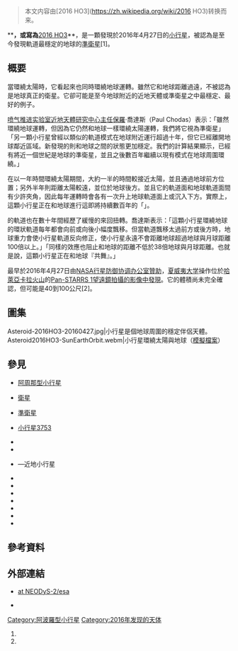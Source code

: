 > 本文内容由[2016 HO3](https://zh.wikipedia.org/wiki/2016 HO3)转换而来。


****，或寫為**[2016 HO3](https://zh.wikipedia.org/wiki/天文學臨時編號#小行星 "wikilink")**，是一顆發現於2016年4月27日的[小行星](https://zh.wikipedia.org/wiki/小行星 "wikilink")，被認為是至今發現軌道最穩定的地球的[準衛星](../Page/準衛星.md "wikilink")\[1\]。

## 概要

當環繞太陽時，它看起來也同時環繞地球運轉。雖然它和地球距離過遠，不被認為是地球真正的衛星。它卻可能是至今地球附近的近地天體或準衛星之中最穩定、最好的例子。

[喷气推进实验室](../Page/喷气推进实验室.md "wikilink")[近地天體研究中心主任保羅](https://zh.wikipedia.org/wiki/近地天體 "wikilink")·喬達斯（Paul Chodas）表示：「雖然環繞地球運轉，但因為它仍然和地球一樣環繞太陽運轉，我們將它視為準衛星」 「另一顆小行星曾經以類似的軌道模式在地球附近運行超過十年，但它已經離開地球鄰近區域。新發現的則和地球之間的狀態更加穩定。我們的計算結果顯示，已經有將近一個世紀是地球的準衛星，並且之後數百年繼續以現有模式在地球周圍環繞。」

在以一年時間環繞太陽期間，大約一半的時間較接近太陽，並且通過地球前方位置；另外半年則距離太陽較遠，並位於地球後方。並且它的軌道面和地球軌道面間有少許夾角，因此每年運轉時會各有一次升上地球軌道面上或沉入下方。實際上，這顆小行星正在和地球進行這即將持續數百年的「」。

的軌道也在數十年間經歷了緩慢的來回扭轉。喬達斯表示：「這顆小行星環繞地球的環狀軌道每年都會向前或向後小幅度飄移。但當軌道飄移太過前方或後方時，地球重力會使小行星軌道反向修正，使小行星永遠不會距離地球超過地球與月球距離100倍以上。」「同樣的效應也阻止和地球的距離不低於38倍地球與月球距離。也就是說，這顆小行星正在和地球『共舞』。」

最早於2016年4月27日由[NASA](https://zh.wikipedia.org/wiki/NASA "wikilink")[行星防御协调办公室贊助](https://zh.wikipedia.org/wiki/行星防御协调办公室 "wikilink")，[夏威夷大学](../Page/夏威夷大学.md "wikilink")操作位於[哈萊亞卡拉火山](../Page/哈萊亞卡拉火山.md "wikilink")的[Pan-STARRS 1望遠鏡拍攝的影像中發現](../Page/泛星計畫.md "wikilink")。它的體積尚未完全確認，但可能是40到100公尺\[2\]。

## 圖集

Asteroid-2016HO3-20160427.jpg|小行星是個地球周圍的穩定伴侶天體。 Asteroid2016HO3-SunEarthOrbit.webm|小行星環繞太陽與地球（[模擬檔案](https://zh.wikipedia.org/wiki/:File:Asteroid2016HO3-SunEarthOrbit.webm "wikilink")）

## 參見

  - [阿周那型小行星](https://zh.wikipedia.org/wiki/阿周那型小行星 "wikilink")

  - [衛星](../Page/衛星.md "wikilink")

  - [準衛星](../Page/準衛星.md "wikilink")

  - [小行星3753](../Page/小行星3753.md "wikilink")

  -
  -
  - —近地小行星

  -
  -
  -
  -
  -
  -
  -
## 參考資料

## 外部連結

  - [ at NEODyS-2/esa](http://newton.dm.unipi.it/neodys2/index.php?pc=1.1.0&n=2016+HO3)

  -
[Category:阿波羅型小行星](https://zh.wikipedia.org/wiki/Category:阿波羅型小行星 "wikilink") [Category:2016年发现的天体](https://zh.wikipedia.org/wiki/Category:2016年发现的天体 "wikilink")

1.
2.